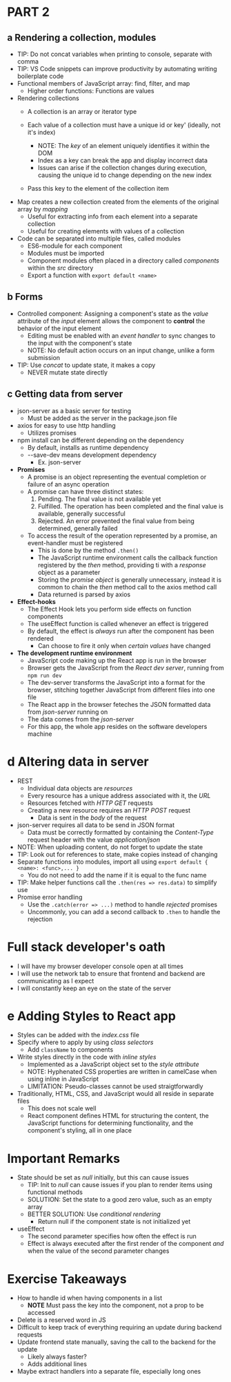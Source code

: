 # PART 2
## a Rendering a collection, modules
- TIP: Do not concat variables when printing to console, separate with comma
- TIP: VS Code snippets can improve productivity by automating writing boilerplate code
- Functional members of JavaScript array: find, filter, and map
    - Higher order functions: Functions are values
- Rendering collections
    - A collection is an array or iterator type
    - Each value of a collection must have a unique id or key' (ideally, not it's index)
        - NOTE: The *key* of an element uniquely identifies it within the DOM
        - Index as a key can break the app and display incorrect data
        - Issues can arise if the collection changes during execution, causing the unique id to change depending on the new index

    - Pass this key to the element of the collection item
- Map creates a new collection created from the elements of the original array by *mapping*
    - Useful for extracting info from each element into a separate collection
    - Useful for creating elements with values of a collection
- Code can be separated into multiple files, called modules
    - ES6-module for each component 
    - Modules must be imported
    - Component modules often placed in a directory called *components* within the *src* directory
    - Export a function with `export default <name>`

## b Forms
- Controlled component: Assigning a component's state as the *value* attribute of the *input* element allows the component to **control** the behavior of the input element
    - Editing must be enabled with an *event handler* to sync changes to the input with the component's state
    - NOTE: No default action occurs on an input change, unlike a form submission
- TIP: Use *concat* to update state, it makes a copy
    - NEVER mutate state directly

## c Getting data from server
- json-server as a basic server for testing
    - Must be added as the server in the package.json file
- axios for easy to use http handling
    - Utilizes promises
- npm install can be different depending on the dependency
    - By default, installs as runtime dependency
    - --save-dev means development dependency
        - Ex. json-server
- **Promises**
    - A promise is an object representing the eventual completion or failure of an async operation
    - A promise can have three distinct states:
        1. Pending. The final value is not available yet
        2. Fulfilled. The operation has been completed and the final value is available, generally successful
        3. Rejected. An error prevented the final value from being determined, generally failed
    - To access the result of the operation represented by a promise, an event-handler must be registered
        - This is done by the method `.then()`
        - The JavaScript runtime environment calls the callback function registered by the *then* method, providing ti with a *response* object as a parameter
        - Storing the *promise object* is generally unnecessary, instead it is common to chain the *then* method call to the axios method call
        - Data returned is parsed by axios
- **Effect-hooks**
    - The Effect Hook lets you perform side effects on function components
    - The useEffect function is called whenever an effect is triggered 
    - By default, the effect is *always* run after the component has been rendered
        - Can choose to fire it only when *certain values* have changed
- **The development runtime environment**
    - JavaScript code making up the React app is run in the browser
    - Browser gets the JavaScript from the *React dev server*, running from `npm run dev`
    - The dev-server transforms the JavaScript into a format for the browser, stitching together JavaScript from different files into one file
    - The React app in the browser feteches the JSON formatted data from *json-server* running on 
    - The data comes from the *json-server*
    - For this app, the whole app resides on the software developers machine

# d Altering data in server
- REST
    - Individual data objects are *resources*
    - Every resource has a unique address associated with it, the *URL*
    - Resources fetched with *HTTP GET* requests
    - Creating a new resource requires an *HTTP POST* request
        - Data is sent in the *body* of the request
- json-server requires all data to be send in JSON format
    - Data must be correctly formatted by containing the *Content-Type* request header with the value *application/json*
- NOTE: When uploading content, do not forget to update the state
- TIP: Look out for references to state, make copies instead of changing
- Separate functions into modules, import all using `export default { <name>: <func>,... }`
    - You do not need to add the name if it is equal to the func name
- TIP: Make helper functions call the `.then(res => res.data)` to simplify use 
- Promise error handling
    - Use the `.catch(error => ...)` method to handle *rejected* promises
    - Uncommonly, you can add a second callback to `.then` to handle the rejection 
# Full stack developer's oath 
- I will have my browser developer console open at all times
- I will use the network tab to ensure that frontend and backend are communicating as I expect
- I will constantly keep an eye on the state of the server

# e Adding Styles to React app
- Styles can be added with the *index.css* file 
- Specify where to apply by using *class selectors*
    - Add `className` to components
- Write styles directly in the code with *inline styles*
    - Implemented as a JavaScript object set to the *style attribute*
    - NOTE: Hyphenated CSS properties are written in camelCase when using inline in JavaScript
    - LIMITATION: Pseudo-classes cannot be used straigtforwardly
- Traditionally, HTML, CSS, and JavaScript would all reside in separate files 
    - This does not scale well
    - React component defines HTML for structuring the content, the JavaScript functions for determining functionality, and the component's styling, all in one place
# Important Remarks
- State should be set as *null* initially, but this can cause issues
    - TIP: Init to *null* can cause issues if you plan to render items using functional methods
    - SOLUTION: Set the state to a good zero value, such as an empty array
    - BETTER SOLUTION: Use *conditional rendering*
        - Return null if the component state is not initialized yet
- useEffect
    - The second parameter specifies how often the effect is run
    - Effect is always executed after the first render of the component *and* when the value of the second parameter changes
# Exercise Takeaways
- How to handle id when having components in a list
    - **NOTE** Must pass the key into the component, not a prop to be accessed
- Delete is a reserved word in JS
- Difficult to keep track of everything requiring an update during backend requests
- Update frontend state manually, saving the call to the backend for the update
    - Likely always faster?
    - Adds additional lines 
- Maybe extract handlers into a separate file, especially long ones

